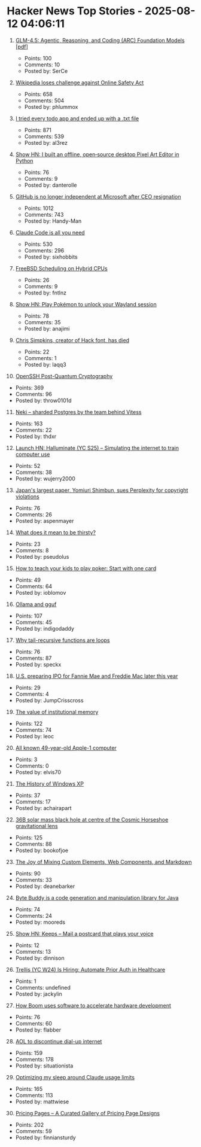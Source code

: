 # Hacker News Top Stories - 2025-08-12 04:06:11

1. [GLM-4.5: Agentic, Reasoning, and Coding (ARC) Foundation Models [pdf]](https://www.arxiv.org/pdf/2508.06471)
   - Points: 100
   - Comments: 10
   - Posted by: SerCe

2. [Wikipedia loses challenge against Online Safety Act](https://www.bbc.com/news/articles/cjr11qqvvwlo)
   - Points: 658
   - Comments: 504
   - Posted by: phlummox

3. [I tried every todo app and ended up with a .txt file](https://www.al3rez.com/todo-txt-journey)
   - Points: 871
   - Comments: 539
   - Posted by: al3rez

4. [Show HN: I built an offline, open‑source desktop Pixel Art Editor in Python](https://github.com/danterolle/tilf)
   - Points: 76
   - Comments: 9
   - Posted by: danterolle

5. [GitHub is no longer independent at Microsoft after CEO resignation](https://www.theverge.com/news/757461/microsoft-github-thomas-dohmke-resignation-coreai-team-transition)
   - Points: 1012
   - Comments: 743
   - Posted by: Handy-Man

6. [Claude Code is all you need](https://dwyer.co.za/static/claude-code-is-all-you-need.html)
   - Points: 530
   - Comments: 296
   - Posted by: sixhobbits

7. [FreeBSD Scheduling on Hybrid CPUs](https://wiki.freebsd.org/Scheduler/Hybrid)
   - Points: 26
   - Comments: 9
   - Posted by: fntlnz

8. [Show HN: Play Pokémon to unlock your Wayland session](https://github.com/AdoPi/wlgblock)
   - Points: 78
   - Comments: 35
   - Posted by: anajimi

9. [Chris Simpkins, creator of Hack font, has died](https://typo.social/@Hilary/114845913381245488)
   - Points: 22
   - Comments: 1
   - Posted by: laqq3

10. [OpenSSH Post-Quantum Cryptography](https://www.openssh.com/pq.html)
   - Points: 369
   - Comments: 96
   - Posted by: throw0101d

11. [Neki – sharded Postgres by the team behind Vitess](https://planetscale.com/blog/announcing-neki)
   - Points: 163
   - Comments: 22
   - Posted by: thdxr

12. [Launch HN: Halluminate (YC S25) – Simulating the internet to train computer use](undefined)
   - Points: 52
   - Comments: 38
   - Posted by: wujerry2000

13. [Japan's largest paper, Yomiuri Shimbun, sues Perplexity for copyright violations](https://www.niemanlab.org/2025/08/japans-largest-newspaper-yomiuri-shimbun-sues-perplexity-for-copyright-violations/)
   - Points: 76
   - Comments: 26
   - Posted by: aspenmayer

14. [What does it mean to be thirsty?](https://www.quantamagazine.org/what-does-it-mean-to-be-thirsty-20250811/)
   - Points: 23
   - Comments: 8
   - Posted by: pseudolus

15. [How to teach your kids to play poker: Start with one card](https://www.bloomberg.com/news/articles/2025-08-08/how-to-teach-your-kids-poker-with-one-card-at-age-four)
   - Points: 49
   - Comments: 64
   - Posted by: ioblomov

16. [Ollama and gguf](https://github.com/ollama/ollama/issues/11714)
   - Points: 107
   - Comments: 45
   - Posted by: indigodaddy

17. [Why tail-recursive functions are loops](https://kmicinski.com/functional-programming/2025/08/01/loops/)
   - Points: 76
   - Comments: 87
   - Posted by: speckx

18. [U.S. preparing IPO for Fannie Mae and Freddie Mac later this year](https://www.wsj.com/finance/regulation/trump-aiming-to-ipo-fannie-mae-and-freddie-mac-later-this-year-13b138cf)
   - Points: 29
   - Comments: 4
   - Posted by: JumpCrisscross

19. [The value of institutional memory](https://timharford.com/2025/05/the-value-of-institutional-memory/)
   - Points: 122
   - Comments: 74
   - Posted by: leoc

20. [All known 49-year-old Apple-1 computer](https://www.apple1registry.com/en/list.html)
   - Points: 3
   - Comments: 0
   - Posted by: elvis70

21. [The History of Windows XP](https://www.abortretry.fail/p/the-history-of-windows-xp)
   - Points: 37
   - Comments: 17
   - Posted by: achairapart

22. [36B solar mass black hole at centre of the Cosmic Horseshoe gravitational lens](https://academic.oup.com/mnras/article/541/4/2853/8213862?login=false)
   - Points: 125
   - Comments: 88
   - Posted by: bookofjoe

23. [The Joy of Mixing Custom Elements, Web Components, and Markdown](https://deanebarker.net/tech/blog/custom-elements-markdown/)
   - Points: 90
   - Comments: 33
   - Posted by: deanebarker

24. [Byte Buddy is a code generation and manipulation library for Java](https://bytebuddy.net/)
   - Points: 74
   - Comments: 24
   - Posted by: mooreds

25. [Show HN: Keeps – Mail a postcard that plays your voice](https://www.sendkeeps.com/)
   - Points: 12
   - Comments: 13
   - Posted by: dinnison

26. [Trellis (YC W24) Is Hiring: Automate Prior Auth in Healthcare](https://www.ycombinator.com/companies/trellis/jobs/Cv3ZwXh-forward-deployed-engineers-all-levels-august-2025)
   - Points: 1
   - Comments: undefined
   - Posted by: jackylin

27. [How Boom uses software to accelerate hardware development](https://bscholl.substack.com/p/move-fast-and-dont-break-safety-critical)
   - Points: 76
   - Comments: 60
   - Posted by: flabber

28. [AOL to discontinue dial-up internet](https://www.nytimes.com/2025/08/11/business/aol-dial-up-internet.html)
   - Points: 159
   - Comments: 178
   - Posted by: situationista

29. [Optimizing my sleep around Claude usage limits](https://mattwie.se/no-sleep-till-agi)
   - Points: 165
   - Comments: 113
   - Posted by: mattwiese

30. [Pricing Pages – A Curated Gallery of Pricing Page Designs](https://pricingpages.design/)
   - Points: 202
   - Comments: 59
   - Posted by: finniansturdy

